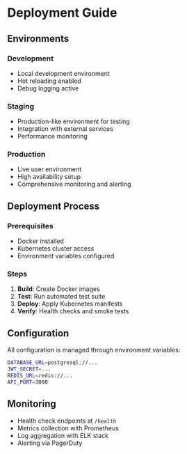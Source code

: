 # Deployment Guide

## Environments

### Development
- Local development environment
- Hot reloading enabled
- Debug logging active

### Staging
- Production-like environment for testing
- Integration with external services
- Performance monitoring

### Production
- Live user environment
- High availability setup
- Comprehensive monitoring and alerting

## Deployment Process

### Prerequisites
- Docker installed
- Kubernetes cluster access
- Environment variables configured

### Steps

1. **Build**: Create Docker images
2. **Test**: Run automated test suite
3. **Deploy**: Apply Kubernetes manifests
4. **Verify**: Health checks and smoke tests

## Configuration

All configuration is managed through environment variables:

```bash
DATABASE_URL=postgresql://...
JWT_SECRET=...
REDIS_URL=redis://...
API_PORT=3000
```

## Monitoring

- Health check endpoints at `/health`
- Metrics collection with Prometheus
- Log aggregation with ELK stack
- Alerting via PagerDuty
